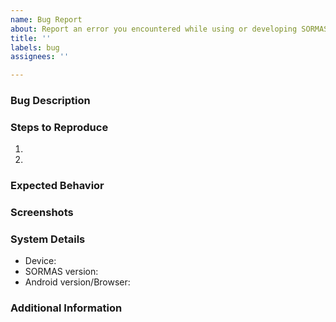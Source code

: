 ```yaml
---
name: Bug Report
about: Report an error you encountered while using or developing SORMAS.
title: ''
labels: bug
assignees: ''

---
```


<!--
If you've never submitted an issue to the SORMAS repository before or this is your first time using this template, please read the [Contributing guidelines](CONTRIBUTING.md) for an explanation about the information we'd like you to provide.
-->
### Bug Description

### Steps to Reproduce
1.
2.

### Expected Behavior

### Screenshots

### System Details
* Device:
* SORMAS version:
* Android version/Browser:

### Additional Information
